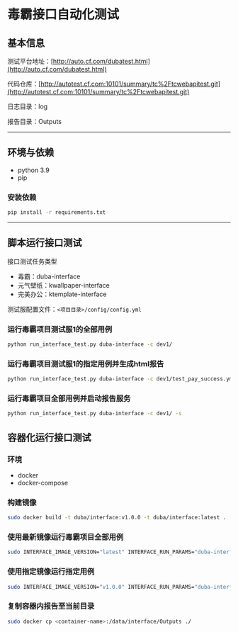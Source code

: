 # 毒霸接口自动化测试

## 基本信息

测试平台地址：[http://auto.cf.com/dubatest.html](http://auto.cf.com/dubatest.html)

代码仓库：[http://autotest.cf.com:10101/summary/tc%2Ftcwebapitest.git](http://autotest.cf.com:10101/summary/tc%2Ftcwebapitest.git)

日志目录：log

报告目录：Outputs

---

## 环境与依赖

- python 3.9
- pip

### 安装依赖
```bash
pip install -r requirements.txt
```

---

## 脚本运行接口测试

接口测试任务类型
- 毒霸：duba-interface
- 元气壁纸：kwallpaper-interface
- 完美办公：ktemplate-interface

测试服配置文件：`<项目目录>/config/config.yml`

### 运行毒霸项目测试服1的全部用例

```bash
python run_interface_test.py duba-interface -c dev1/
```

### 运行毒霸项目测试服1的指定用例并生成html报告

```bash
python run_interface_test.py duba-interface -c dev1/test_pay_success.yml,dev1/test_tourist_pay_failure.yml -g
```

### 运行毒霸项目全部用例并启动报告服务

```bash
python run_interface_test.py duba-interface -c dev1/ -s
```

## 容器化运行接口测试

### 环境

- docker
- docker-compose

### 构建镜像

```bash
sudo docker build -t duba/interface:v1.0.0 -t duba/interface:latest .
```

### 使用最新镜像运行毒霸项目全部用例

```bash
sudo INTERFACE_IMAGE_VERSION="latest" INTERFACE_RUN_PARAMS="duba-interface -c dev1" docker-compose up
```

### 使用指定镜像运行指定用例

```bash
sudo INTERFACE_IMAGE_VERSION="v1.0.0" INTERFACE_RUN_PARAMS="duba-interface -c dev1/test_equipment_restrictions.yml" docker-compose up
```

### 复制容器内报告至当前目录

```bash
sudo docker cp <container-name>:/data/interface/Outputs ./
```